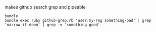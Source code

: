 makes github search grep and pipeable

```
bundle
bundle exec ruby github-grep.rb 'user:my-rog something-bad' | grep 'narrow-it-down' | grep -v 'something good'
```
